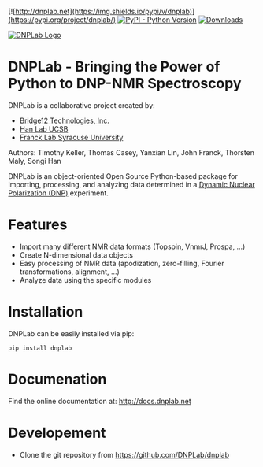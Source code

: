 [![http://dnplab.net](https://img.shields.io/pypi/v/dnplab)](https://pypi.org/project/dnplab/)
[![PyPI - Python Version](https://img.shields.io/pypi/pyversions/dnplab)](https://www.python.org/downloads/)
[![Downloads](https://pepy.tech/badge/dnplab/month)](https://pepy.tech/project/dnplab)

[![DNPLab Logo](http://dnplab.net/_static/dnpLabLogo.png)](http://dnplab.net)
# DNPLab - Bringing the Power of Python to DNP-NMR Spectroscopy

DNPLab is a collaborative project created by:
- [Bridge12 Technologies, Inc.](http://www.bridge12.com/)
- [Han Lab UCSB](https://han.chem.ucsb.edu/)
- [Franck Lab Syracuse University](https://jmfrancklab.github.io/)

Authors:
Timothy Keller, Thomas Casey, Yanxian Lin, John Franck, Thorsten Maly, Songi Han


DNPLab is an object-oriented Open Source Python-based package for importing, processing, and analyzing data determined in a [Dynamic Nuclear Polarization (DNP)](https://www.bridge12.com/learn/dnp-spectroscopy/) experiment.

# Features

  - Import many different NMR data formats (Topspin, VnmrJ, Prospa, ...)
  - Create N-dimensional data objects
  - Easy processing of NMR data (apodization, zero-filling, Fourier transformations, alignment, ...)
  - Analyze data using the specific modules

# Installation

DNPLab can be easily installed via pip:

```console
pip install dnplab
```

# Documenation

Find the online documentation at: http://docs.dnplab.net

# Developement 

  - Clone the git repository from https://github.com/DNPLab/dnplab
